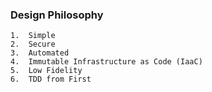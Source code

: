 ### Design Philosophy

    1.  Simple
    2.  Secure
    3.  Automated
    4.  Immutable Infrastructure as Code (IaaC)
    5.  Low Fidelity 
    6.  TDD from First 
    
    